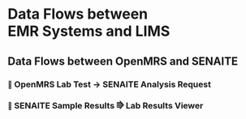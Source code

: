 # Data Flows between<br/>EMR Systems and LIMS

## Data Flows between OpenMRS and SENAITE

### <small>:construction:</small> OpenMRS Lab Test → SENAITE Analysis Request

### <small>:construction:</small> SENAITE Sample Results ⭆ Lab Results Viewer